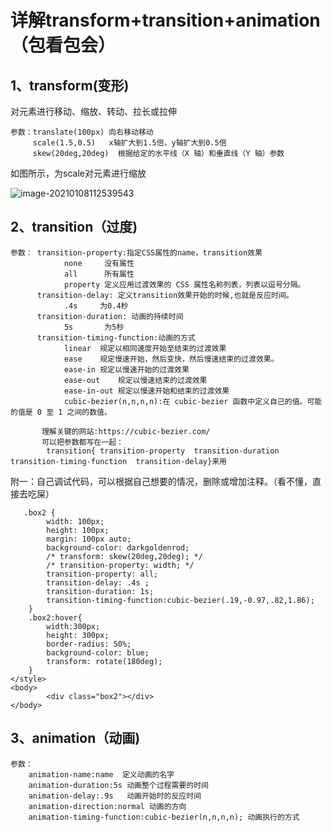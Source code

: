 # 详解transform+transition+animation（包看包会）

## 1、transform(变形)

对元素进行移动、缩放、转动、拉长或拉伸

```
参数：translate(100px) 向右移动移动
	 scale(1.5,0.5)   x轴扩大到1.5倍，y轴扩大到0.5倍
	 skew(20deg,20deg)  根据给定的水平线（X 轴）和垂直线（Y 轴）参数
```

如图所示，为scale对元素进行缩放

![image-20210108112539543](C:\Users\Administrator\AppData\Roaming\Typora\typora-user-images\image-20210108112539543.png)

## 2、transition（过度)

```
参数： transition-property:指定CSS属性的name，transition效果
			none     没有属性
			all      所有属性
			property 定义应用过渡效果的 CSS 属性名称列表，列表以逗号分隔。
	  transition-delay:	定义transition效果开始的时候,也就是反应时间。
      		.4s     为0.4秒
	  transition-duration: 动画的持续时间
	  		5s       为5秒
	  transition-timing-function:动画的方式
	  		linear	规定以相同速度开始至结束的过渡效果
            ease	规定慢速开始，然后变快，然后慢速结束的过渡效果。
            ease-in	规定以慢速开始的过渡效果
            ease-out	规定以慢速结束的过渡效果
            ease-in-out	规定以慢速开始和结束的过渡效果
            cubic-bezier(n,n,n,n):在 cubic-bezier 函数中定义自己的值。可能的值是 0 至 1 之间的数值。		
            
       理解关键的网站:https://cubic-bezier.com/
       可以把参数都写在一起：
		transition{ transition-property  transition-duration  transition-timing-function  transition-delay}来用
```



附一：自己调试代码，可以根据自己想要的情况，删除或增加注释。（看不懂，直接去吃屎）

```
   .box2 {
        width: 100px;
        height: 100px;
        margin: 100px auto;
        background-color: darkgoldenrod;
        /* transform: skew(20deg,20deg); */
        /* transition-property: width; */
        transition-property: all;
        transition-delay: .4s ;
        transition-duration: 1s;
        transition-timing-function:cubic-bezier(.19,-0.97,.82,1.86);
    }
    .box2:hover{
        width:300px;
        height: 300px;
        border-radius: 50%;
        background-color: blue;
        transform: rotate(180deg);
    }
</style>
<body>
        <div class="box2"></div>
</body>
```



## 3、animation（动画)



```
参数：
	animation-name:name  定义动画的名字
	animation-duration:5s 动画整个过程需要的时间
	animation-delay:.9s   动画开始时的反应时间
	animation-direction:normal 动画的方向
	animation-timing-function:cubic-bezier(n,n,n,n); 动画执行的方式

```



